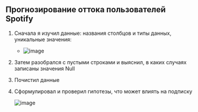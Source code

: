 ## Прогнозирование оттока пользователей Spotify
1. Сначала я изучил данные: названия столбцов и типы данных, уникальные значения:
   
   - ![image](https://github.com/zinoviev-tech/spotify-churn/assets/140282696/f6f2d1c8-5539-4466-b99c-29ac7d3e6cea)
  

2. Затем разобрался с пустыми строками и выяснил, в каких случаях записаны значения Null
3. Почистил данные
4. Сформулировал и проверил гипотезы, что может влиять на подписку
   
   ![image](https://github.com/zinoviev-tech/spotify-churn/assets/140282696/3c0bca7d-3c65-444d-ace8-a8f4df00a14a)

